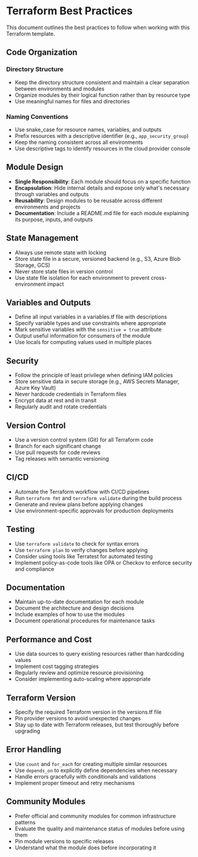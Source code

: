 # Terraform Best Practices

This document outlines the best practices to follow when working with this Terraform template.

## Code Organization

### Directory Structure

- Keep the directory structure consistent and maintain a clear separation between environments and modules
- Organize modules by their logical function rather than by resource type
- Use meaningful names for files and directories

### Naming Conventions

- Use snake_case for resource names, variables, and outputs
- Prefix resources with a descriptive identifier (e.g., `app_security_group`)
- Keep the naming consistent across all environments
- Use descriptive tags to identify resources in the cloud provider console

## Module Design

- **Single Responsibility**: Each module should focus on a specific function
- **Encapsulation**: Hide internal details and expose only what's necessary through variables and outputs
- **Reusability**: Design modules to be reusable across different environments and projects
- **Documentation**: Include a README.md file for each module explaining its purpose, inputs, and outputs

## State Management

- Always use remote state with locking
- Store state file in a secure, versioned backend (e.g., S3, Azure Blob Storage, GCS)
- Never store state files in version control
- Use state file isolation for each environment to prevent cross-environment impact

## Variables and Outputs

- Define all input variables in a variables.tf file with descriptions
- Specify variable types and use constraints where appropriate
- Mark sensitive variables with the `sensitive = true` attribute
- Output useful information for consumers of the module
- Use locals for computing values used in multiple places

## Security

- Follow the principle of least privilege when defining IAM policies
- Store sensitive data in secure storage (e.g., AWS Secrets Manager, Azure Key Vault)
- Never hardcode credentials in Terraform files
- Encrypt data at rest and in transit
- Regularly audit and rotate credentials

## Version Control

- Use a version control system (Git) for all Terraform code
- Branch for each significant change
- Use pull requests for code reviews
- Tag releases with semantic versioning

## CI/CD

- Automate the Terraform workflow with CI/CD pipelines
- Run `terraform fmt` and `terraform validate` during the build process
- Generate and review plans before applying changes
- Use environment-specific approvals for production deployments

## Testing

- Use `terraform validate` to check for syntax errors
- Use `terraform plan` to verify changes before applying
- Consider using tools like Terratest for automated testing
- Implement policy-as-code tools like OPA or Checkov to enforce security and compliance

## Documentation

- Maintain up-to-date documentation for each module
- Document the architecture and design decisions
- Include examples of how to use the modules
- Document operational procedures for maintenance tasks

## Performance and Cost

- Use data sources to query existing resources rather than hardcoding values
- Implement cost tagging strategies
- Regularly review and optimize resource provisioning
- Consider implementing auto-scaling where appropriate

## Terraform Version

- Specify the required Terraform version in the versions.tf file
- Pin provider versions to avoid unexpected changes
- Stay up to date with Terraform releases, but test thoroughly before upgrading

## Error Handling

- Use `count` and `for_each` for creating multiple similar resources
- Use `depends_on` to explicitly define dependencies when necessary
- Handle errors gracefully with conditionals and validations
- Implement proper timeout and retry mechanisms

## Community Modules

- Prefer official and community modules for common infrastructure patterns
- Evaluate the quality and maintenance status of modules before using them
- Pin module versions to specific releases
- Understand what the module does before incorporating it